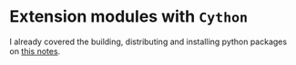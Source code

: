 # Extension modules with `Cython`

I already covered the building, distributing and installing python packages on [this notes](python-packaging.md).
